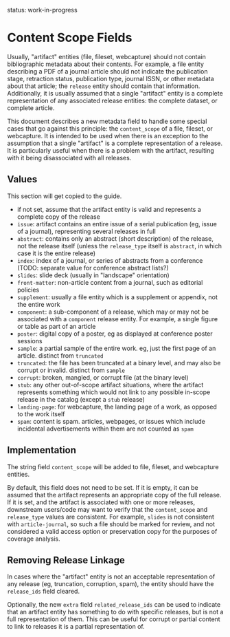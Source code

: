 
status: work-in-progress

Content Scope Fields
======================

Usually, "artifact" entities (file, fileset, webcapture) should not contain
bibliographic metadata about their contents. For example, a file entity
describing a PDF of a journal article should not indicate the publication
stage, retraction status, publication type, journal ISSN, or other metadata
about that article; the `release` entity should contain that information.
Additionally, it is usually assumed that a single "artifact" entity is a
complete representation of any associated release entities: the complete
dataset, or complete article.

This document describes a new metadata field to handle some special cases that
go against this principle: the `content_scope` of a file, fileset, or
webcapture. It is intended to be used when there is an exception to the
assumption that a single "artifact" is a complete representation of a release.
It is particularly useful when there is a problem with the artifact, resulting
with it being disassociated with all releases.


## Values

This section will get copied to the guide.

- if not set, assume that the artifact entity is valid and represents a
  complete copy of the release
- `issue`: artifact contains an entire issue of a serial publication (eg, issue
  of a journal), representing several releases in full
- `abstract`: contains only an abstract (short description) of the release, not
  the release itself (unless the `release_type` itself is `abstract`, in which
  case it is the entire release)
- `index`: index of a journal, or series of abstracts from a conference (TODO:
  separate value for conference abstract lists?)
- `slides`: slide deck (usually in "landscape" orientation)
- `front-matter`: non-article content from a journal, such as editorial policies
- `supplement`: usually a file entity which is a supplement or appendix, not
  the entire work
- `component`: a sub-component of a release, which may or may not be associated
  with a `component` release entity. For example, a single figure or table as
  part of an article
- `poster`: digital copy of a poster, eg as displayed at conference poster sessions
- `sample`: a partial sample of the entire work. eg, just the first page of an
  article. distinct from `truncated`
- `truncated`: the file has been truncated at a binary level, and may also be
  corrupt or invalid. distinct from `sample`
- `corrupt`: broken, mangled, or corrupt file (at the binary level)
- `stub`: any other out-of-scope artifact situations, where the artifact
  represents something which would not link to any possible in-scope release in
  the catalog (except a `stub` release)
- `landing-page`: for webcapture, the landing page of a work, as opposed to the
  work itself
- `spam`: content is spam. articles, webpages, or issues which include
  incidental advertisements within them are not counted as `spam`


## Implementation

The string field `content_scope` will be added to file, fileset, and webcapture
entities.

By default, this field does not need to be set. If it is empty, it can be
assumed that the artifact represents an appropriate copy of the full release.
If it is set, and the artifact is associated with one or more releases,
downstream users/code may want to verify that the `content_scope` and
`release_type` values are consistent. For example, `slides` is not consistent
with `article-journal`, so such a file should be marked for review, and not
considered a valid access option or preservation copy for the purposes of
coverage analysis.


## Removing Release Linkage

In cases where the "artifact" entity is not an acceptable representation of any
release (eg, truncation, corruption, spam), the entity should have the
`release_ids` field cleared.

Optionally, the new `extra` field `related_release_ids` can be used to indicate
that an artifact entity has something to do with specific releases, but is not
a full representation of them. This can be useful for corrupt or partial
content to link to releases it is a partial representation of.

